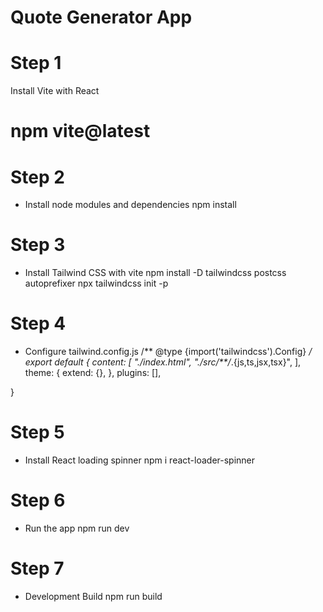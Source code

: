 # Quote Generator App

# Step 1

Install Vite with React
# npm vite@latest

# Step 2

- Install node modules and dependencies
  npm install

# Step 3

- Install Tailwind CSS with vite
  npm install -D tailwindcss postcss autoprefixer
  npx tailwindcss init -p
  
# Step 4

- Configure tailwind.config.js
  /** @type {import('tailwindcss').Config} */
export default {
  content: [
    "./index.html",
    "./src/**/*.{js,ts,jsx,tsx}",
  ],
  theme: {
    extend: {},
  },
  plugins: [],

}

# Step 5

- Install React loading spinner
  npm i react-loader-spinner

# Step 6

- Run the app
  npm run dev

# Step 7

- Development Build
  npm run build
